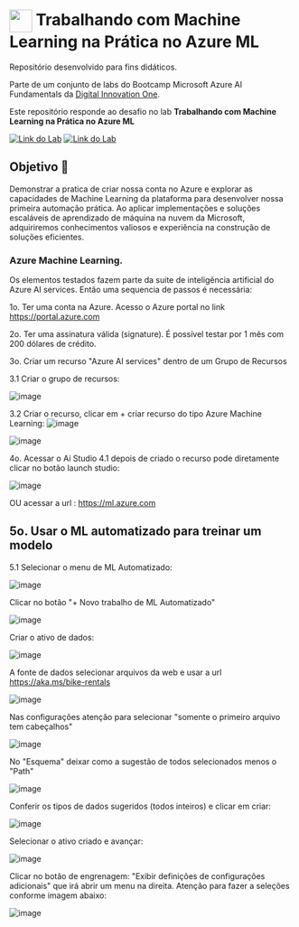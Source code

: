 <h1>
    <a href="https://www.dio.me/">
     <img align="center" width="40px" src="https://hermes.digitalinnovation.one/assets/diome/logo-minimized.png"></a>
    <span> Trabalhando com Machine Learning na Prática no Azure ML </span>
</h1>

Repositório desenvolvido para fins didáticos. 

Parte de um conjunto de labs do Bootcamp Microsoft Azure AI Fundamentals da [Digital Innovation One](https://www.dio.me/).

Este repositório responde ao desafio no lab  **Trabalhando com Machine Learning na Prática no Azure ML** 

[![Link do Lab](https://img.shields.io/badge/▶-000?style=for-the-badge&logo=movie&logoColor=E94D5F)](https://web.dio.me/lab/trabalhando-com-machine-learning-na-pratica-no-azure-ml/learning/feb31f95-6d53-4317-8519-b455fee120fa) 
[![Link do Lab](https://img.shields.io/badge/Acesse%20o%20Lab%20na%20Plataforma-E94D5F?style=for-the-badge)](https://web.dio.me/lab/trabalhando-com-machine-learning-na-pratica-no-azure-ml/learning/feb31f95-6d53-4317-8519-b455fee120fa)

## Objetivo 🎯
Demonstrar a pratica de criar nossa conta no Azure e explorar as capacidades de Machine Learning da plataforma para desenvolver nossa primeira automação prática. 
Ao aplicar implementações e soluções escaláveis de aprendizado de máquina na nuvem da Microsoft, adquiriremos conhecimentos valiosos e experiência na construção de soluções eficientes.

### Azure Machine Learning.

Os elementos testados fazem parte da suite de inteligência artificial do Azure AI services. 
Então uma sequencia de passos é necessária:

1o. Ter uma conta na Azure. Acesso o  Azure portal no link https://portal.azure.com

2o. Ter uma assinatura válida (signature). É possível testar por 1 mês com 200 dólares de crédito.

3o. Criar um recurso "Azure AI services" dentro de um Grupo de Recursos


3.1 Criar o grupo de recursos:

![image](https://github.com/toniacprado/DIO-Trabalhando-com-Machine-Learning-na-Pratica-no-Azure-ML/assets/105946569/2f5b7b4c-d3ee-49d4-9844-b015d6f59c2e)

3.2 Criar o recurso, clicar em + criar recurso do tipo Azure Machine Learning:
![image](https://github.com/toniacprado/DIO-Trabalhando-com-Machine-Learning-na-Pratica-no-Azure-ML/assets/105946569/38781a9a-1c7e-45fd-ae2b-9a97566da28a)

![image](https://github.com/toniacprado/DIO-Trabalhando-com-Machine-Learning-na-Pratica-no-Azure-ML/assets/105946569/7a5fad22-4981-47dd-8655-71a881d01c7a)

4o. Acessar o Ai Studio
4.1 depois de criado o recurso pode diretamente clicar no botão launch studio:

![image](https://github.com/toniacprado/DIO-Trabalhando-com-Machine-Learning-na-Pratica-no-Azure-ML/assets/105946569/70757851-0bd7-486f-a8f9-0e686a203d51)

OU acessar a url : https://ml.azure.com

## 5o. Usar o ML automatizado para treinar um modelo

5.1 Selecionar o menu de ML Automatizado:

![image](https://github.com/toniacprado/DIO-Trabalhando-com-Machine-Learning-na-Pratica-no-Azure-ML/assets/105946569/42ec1865-82f0-42c0-b1f0-6e424103bb99)

Clicar no botão "+ Novo trabalho de ML Automatizado"

![image](https://github.com/toniacprado/DIO-Trabalhando-com-Machine-Learning-na-Pratica-no-Azure-ML/assets/105946569/631b80c3-af31-4320-8cd1-429a304c3885)

Criar o ativo de dados:

![image](https://github.com/toniacprado/DIO-Trabalhando-com-Machine-Learning-na-Pratica-no-Azure-ML/assets/105946569/791b15f9-1ee1-4f41-a900-79a6b035fbce)

A fonte de dados selecionar arquivos da web e usar a url https://aka.ms/bike-rentals

![image](https://github.com/toniacprado/DIO-Trabalhando-com-Machine-Learning-na-Pratica-no-Azure-ML/assets/105946569/87f15d5d-da5a-43e9-8bd2-88de4b4e374c)

Nas configurações atenção para selecionar "somente o primeiro arquivo tem cabeçalhos"

![image](https://github.com/toniacprado/DIO-Trabalhando-com-Machine-Learning-na-Pratica-no-Azure-ML/assets/105946569/9defd680-9221-47ea-95b8-d48544bcebd0)

No "Esquema" deixar como a sugestão de todos selecionados menos o "Path"

![image](https://github.com/toniacprado/DIO-Trabalhando-com-Machine-Learning-na-Pratica-no-Azure-ML/assets/105946569/a69e5429-3464-4e69-9563-d4dc3bfc1327)

Conferir os tipos de dados sugeridos (todos inteiros) e clicar em criar:

![image](https://github.com/toniacprado/DIO-Trabalhando-com-Machine-Learning-na-Pratica-no-Azure-ML/assets/105946569/885b8ea2-9b66-4078-8c39-c0c9b4185e22)


Selecionar o ativo criado e avançar:

![image](https://github.com/toniacprado/DIO-Trabalhando-com-Machine-Learning-na-Pratica-no-Azure-ML/assets/105946569/61fb089b-0abc-48ec-8fb1-4f573f8b26e0)


Clicar no botão de engrenagem: "Exibir definições de configurações adicionais" que irá abrir um menu na direita.
Atenção para fazer a seleções conforme imagem abaixo:

![image](https://github.com/toniacprado/DIO-Trabalhando-com-Machine-Learning-na-Pratica-no-Azure-ML/assets/105946569/10e9805c-28be-46ac-9244-11fc30bf92bd)


